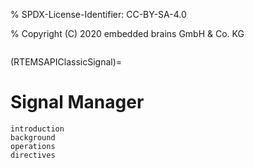 % SPDX-License-Identifier: CC-BY-SA-4.0

% Copyright (C) 2020 embedded brains GmbH & Co. KG

```{index} signals
```

(RTEMSAPIClassicSignal)=

# Signal Manager

```{toctree}
introduction
background
operations
directives
```
